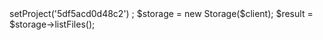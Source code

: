 <?php

use Appwrite\Client;
use Appwrite\Services\Storage;

$client = new Client();

$client
    ->setProject('5df5acd0d48c2')
;

$storage = new Storage($client);

$result = $storage->listFiles();